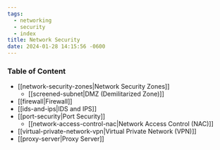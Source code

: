 ```yaml
---
tags:
  - networking
  - security
  - index
title: Network Security
date: 2024-01-28 14:15:56 -0600
---
```


### Table of Content

* [[network-security-zones|Network Security Zones]]
	* [[screened-subnet|DMZ (Demilitarized Zone)]]
* [[firewall|Firewall]]
* [[ids-and-ips|IDS and IPS]]
* [[port-security|Port Security]]
	* [[network-access-control-nac|Network Access Control (NAC)]]
* [[virtual-private-network-vpn|Virtual Private Network (VPN)]]
* [[proxy-server|Proxy Server]]
